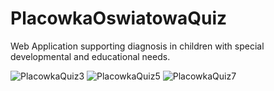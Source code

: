# PlacowkaOswiatowaQuiz

Web Application supporting diagnosis in children with special developmental and educational needs.

![PlacowkaQuiz3](https://user-images.githubusercontent.com/63736928/235521747-76792d2b-f0d4-4885-9421-df4696589795.jpg)
![PlacowkaQuiz5](https://user-images.githubusercontent.com/63736928/235521783-2599c0b3-c9e8-4c0c-8017-6f5bae9ea904.jpg)
![PlacowkaQuiz7](https://user-images.githubusercontent.com/63736928/235521850-acac7e5d-521c-4e9e-af97-63f2e69dcada.jpg)
